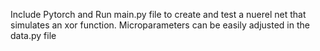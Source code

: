Include Pytorch and Run main.py file to create and test a nuerel net that simulates an xor function. Microparameters can be easily adjusted in the data.py file

